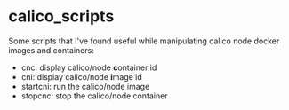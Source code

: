 # calico_scripts

Some scripts that I've found useful while manipulating calico node
docker images and containers:
* cnc: display calico/node **c**ontainer id
* cni: display calico/node **i**mage id
* startcni: run the calico/node image
* stopcnc: stop the calico/node container

